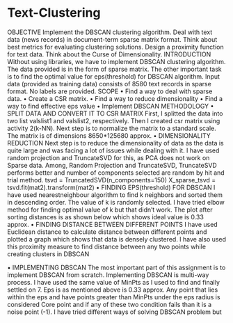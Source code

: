 # Text-Clustering
OBJECTIVE
      Implement the DBSCAN clustering algorithm. Deal with text data (news records) in document-term sparse matrix format. Think        about best metrics for evaluating clustering solutions. Design a proximity function for text data. Think about the Curse of Dimensionality.
INTRODUCTION
Without using libraries, we have to implement DBSCAN clustering algorithm. The data provided is in the form of sparse matrix. The other important task is to find the optimal value for eps(threshold) for DBSCAN algorithm. Input data (provided as training data) consists of 8580 text records in sparse format. No labels are provided.
SCOPE
  • Find a way to deal with sparse data.
  • Create a CSR matrix.
  • Find a way to reduce dimensionality
  • Find a way to find effective eps value
  • Implement DBSCAN METHODOLOGY
  • SPLIT DATA AND CONVERT IT TO CSR MATRIX
      First, I splitted the data into two list valslist1 and valslist2, respectively. Then I created csr matrix using activity 2(k-NN). Next step is to normalize the matrix to a standard scale. The matrix is of dimensions 8650*125680 approx.
  • DIMENSIONALITY REDUCTION
      Next step is to reduce the dimensionality of data as the data is quite large and was facing a lot of issues while dealing with it. I have used random projection and TruncateSVD for this, as PCA does not work on Sparse data. Among, Random Projection and TruncateSVD, TruncateSVD performs better and number of components selected are random by hit and trial method.
 tsvd = TruncatedSVD(n_components=150)
 X_sparse_tsvd = tsvd.fit(mat2).transform(mat2)
  • FINDING EPS(threshold) FOR DBSCAN
      I have used nearestneighbour algorithm to find k neighbors and sorted them in descending order. The value of k is randomly selected. I have tried elbow method for finding optimal value of k but that didn’t work. The plot after sorting distances is as shown below which shows ideal value is 0.33 approx.
  • FINDING DISTANCE BETWEEN DIFFERENT POINTS
      I have used Euclidean distance to calculate distance between different points and plotted a graph which shows that data is  densely clustered. I have also used this proximity measure to find distance between any two points while creating clusters in DBSCAN

 • IMPLEMENTING DBSCAN
The most important part of this assignment is to implement DBSCAN from scratch.
Implementing DBSCAN is multi-way process. I have used the same value of MinPts as I used to find and finally settled on 7. Eps is as mentioned above is 0.33 approx. Any point that lies within the eps and have points greater than MinPts under the eps radius is considered Core point and if any of these two condition fails than it is a noise point (-1). I have tried different ways of solving DBSCAN problem but
